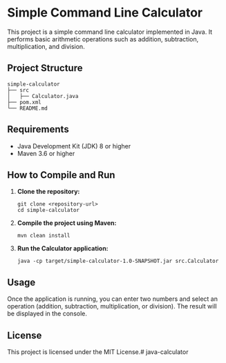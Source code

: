 # Simple Command Line Calculator

This project is a simple command line calculator implemented in Java. It performs basic arithmetic operations such as addition, subtraction, multiplication, and division.

## Project Structure

```
simple-calculator
├── src
│   ├── Calculator.java
├── pom.xml
└── README.md
```

## Requirements

- Java Development Kit (JDK) 8 or higher
- Maven 3.6 or higher

## How to Compile and Run

1. **Clone the repository:**

   ```
   git clone <repository-url>
   cd simple-calculator
   ```

2. **Compile the project using Maven:**

   ```
   mvn clean install
   ```

3. **Run the Calculator application:**

   ```
   java -cp target/simple-calculator-1.0-SNAPSHOT.jar src.Calculator
   ```

## Usage

Once the application is running, you can enter two numbers and select an operation (addition, subtraction, multiplication, or division). The result will be displayed in the console.

## License

This project is licensed under the MIT License.# java-calculator
